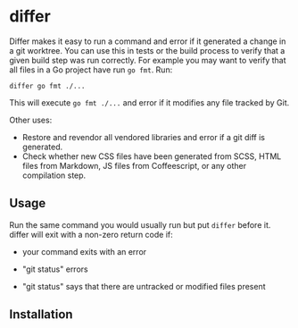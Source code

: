 # differ

Differ makes it easy to run a command and error if it generated a change in a
git worktree. You can use this in tests or the build process to verify that
a given build step was run correctly. For example you may want to verify that
all files in a Go project have run `go fmt`. Run:

```
differ go fmt ./...
```

This will execute `go fmt ./...` and error if it modifies any file tracked by
Git.

Other uses:

- Restore and revendor all vendored libraries and error if a git diff is
generated.
- Check whether new CSS files have been generated from SCSS, HTML files from
  Markdown, JS files from Coffeescript, or any other compilation step.

## Usage

Run the same command you would usually run but put `differ` before it. differ
will exit with a non-zero return code if:

- your command exits with an error

- "git status" errors

- "git status" says that there are untracked or modified files present

## Installation
